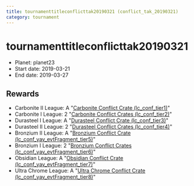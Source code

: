 ```yaml
---
title: tournamenttitleconflicttak20190321 (conflict_tak_20190321)
category: tournament
---
```

# tournamenttitleconflicttak20190321

  * Planet: planet23
  * Start date: 2019-03-21
  * End date: 2019-03-27

## Rewards

  * Carbonite II League: A "[Carbonite Conflict Crate (lc_conf_tier1)](lc_conf_tier1.html)"
  * Carbonite I League: 2 "[Carbonite Conflict Crates (lc_conf_tier2)](lc_conf_tier2.html)"
  * Durasteel I League: A "[Durasteel Conflict Crate (lc_conf_tier3)](lc_conf_tier3.html)"
  * Durasteel II League: 2 "[Durasteel Conflict Crates (lc_conf_tier4)](lc_conf_tier4.html)"
  * Bronzium II League: A "[Bronzium Conflict Crate (lc_conf_yav_evtFragment_tier5)](lc_conf_yav_evtFragment_tier5.html)"
  * Bronzium I League: 2 "[Bronzium Conflict Crates (lc_conf_yav_evtFragment_tier6)](lc_conf_yav_evtFragment_tier6.html)"
  * Obsidian League: A "[Obsidian Conflict Crate (lc_conf_yav_evtFragment_tier7)](lc_conf_yav_evtFragment_tier7.html)"
  * Ultra Chrome League: A "[Ultra Chrome Conflict Crate (lc_conf_yav_evtFragment_tier8)](lc_conf_yav_evtFragment_tier8.html)"
